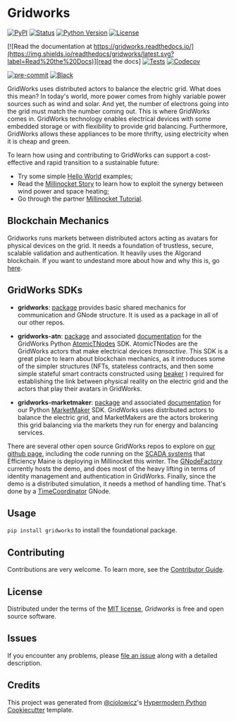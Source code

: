 # Gridworks

[![PyPI](https://img.shields.io/pypi/v/gridworks.svg)][pypi_]
[![Status](https://img.shields.io/pypi/status/gridworks.svg)][status]
[![Python Version](https://img.shields.io/pypi/pyversions/gridworks)][python version]
[![License](https://img.shields.io/pypi/l/gridworks)][license]

[![Read the documentation at https://gridworks.readthedocs.io/](https://img.shields.io/readthedocs/gridworks/latest.svg?label=Read%20the%20Docs)][read the docs]
[![Tests](https://github.com/thegridelectric/gridworks/workflows/Tests/badge.svg)][tests]
[![Codecov](https://codecov.io/gh/thegridelectric/gridworks/branch/main/graph/badge.svg)][codecov]

[![pre-commit](https://img.shields.io/badge/pre--commit-enabled-brightgreen?logo=pre-commit&logoColor=white)][pre-commit]
[![Black](https://img.shields.io/badge/code%20style-black-000000.svg)][black]

[pypi_]: https://pypi.org/project/gridworks/
[status]: https://pypi.org/project/gridworks/
[python version]: https://pypi.org/project/gridworks
[read the docs]: https://gridworks.readthedocs.io/
[tests]: https://github.com/thegridelectric/gridworks/actions?workflow=Tests
[codecov]: https://app.codecov.io/gh/thegridelectric/gridworks
[pre-commit]: https://github.com/pre-commit/pre-commit
[black]: https://github.com/psf/black

GridWorks uses distributed actors to balance the electric grid. What does this mean? In today's world, more
power comes from highly variable power sources such as wind and solar. And yet, the number
of electrons going into the grid must match the number coming out. This is where GridWorks comes in.
GridWorks technology enables electrical devices with some embedded storage or with flexibility to provide grid
balancing. Furthermore, GridWorks allows these appliances to be more thrifty, using electricity when
it is cheap and green.

To learn how using and contributing to GridWorks can support a cost-effective and rapid transition to a sustainable future:

- Try some simple [Hello World](https://gridworks.readthedocs.io/en/latest/hello-gridworks.html) examples;
- Read the [Millinocket Story](https://gridworks.readthedocs.io/en/latest/millinocket-demo.html) to learn how to exploit the synergy between wind power and space heating;
- Go through the partner [Millinocket Tutorial](https://gridworks.readthedocs.io/en/latest/millinocket-tutorial.html).

## Blockchain Mechanics

Gridworks runs markets between distributed actors acting as avatars for physical devices on the grid. It needs a
foundation of trustless, secure, scalable validation and authentication. It heavily uses the Algorand blockchain. If
you want to undestand more about how and why this is, go [here](blockchain.html).

## GridWorks SDKs

- **gridworks**: [package](https://pypi.org/project/gridworks/) provides basic shared mechanics for communication and GNode structure. It is used as a package in all of our other repos.

- **gridworks-atn**: [package](https://pypi.org/project/gridworks-atn/) and associated [documentation](https://gridworks-atn.readthedocs.io/en/latest/) for the GridWorks Python [AtomicTNodes](https://gridworks.readthedocs.io/en/latest/atomic-t-node.html) SDK. AtomicTNodes are the GridWorks actors that make electrical devices _transactive_. This SDK is a great place to learn about blockchain mechanics, as it introduces some of the simpler structures (NFTs, stateless contracts, and then some simple stateful smart contracts constructed using [beaker](https://github.com/algorand-devrel/beaker) ) required for establishing the link between physical reality on the electric grid and the actors that play their avatars in GridWorks.

- **gridworks-marketmaker**: [package](https://pypi.org/project/gridworks-marketmaker/) and associated [documentation](https://gridworks-marketmaker.readthedocs.io/en/latest/) for our Python [MarketMaker](https://gridworks.readthedocs.io/en/latest/market-maker.html) SDK. GridWorks uses distributed actors to balance the electric grid, and MarketMakers are the actors brokering this grid balancing via the markets they run for energy and balancing services.

There are several other open source GridWorks repos to explore on [our github page](https://github.com/thegridelectric),
including the code running on the [SCADA systems](https://github.com/thegridelectric/gw-scada-spaceheat-python)
that Efficiency Maine is deploying in Millinocket this winter.
The [GNodeFactory](https://github.com/thegridelectric/g-node-factory) currently hosts the demo,
and does most of the heavy lifting in terms of identity management and authentication in GridWorks. Finally, since the demo
is a distributed simulation, it needs a method of handling time. That's done by a [TimeCoordinator](https://github.com/thegridelectric/gridworks-timecoordinator) GNode.

## Usage

`pip install gridworks` to install the foundational package.

## Contributing

Contributions are very welcome.
To learn more, see the [Contributor Guide].

## License

Distributed under the terms of the [MIT license][license],
_Gridworks_ is free and open source software.

## Issues

If you encounter any problems,
please [file an issue] along with a detailed description.

## Credits

This project was generated from [@cjolowicz]'s [Hypermodern Python Cookiecutter] template.

[@cjolowicz]: https://github.com/cjolowicz
[pypi]: https://pypi.org/
[hypermodern python cookiecutter]: https://github.com/cjolowicz/cookiecutter-hypermodern-python
[file an issue]: https://github.com/thegridelectric/gridworks/issues
[pip]: https://pip.pypa.io/

<!-- github-only -->

[license]: https://github.com/thegridelectric/gridworks/blob/main/LICENSE
[contributor guide]: https://github.com/thegridelectric/gridworks/blob/main/CONTRIBUTING.md
[command-line reference]: https://gridworks.readthedocs.io/en/latest/usage.html
